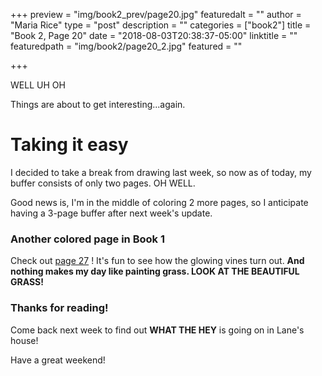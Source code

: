 +++
preview = "img/book2_prev/page20.jpg"
featuredalt = ""
author = "Maria Rice"
type = "post"
description = ""
categories = ["book2"]
title = "Book 2, Page 20"
date = "2018-08-03T20:38:37-05:00"
linktitle = ""
featuredpath = "img/book2/page20_2.jpg"
featured = ""

+++

WELL UH OH

Things are about to get interesting...again.

# Taking it easy

I decided to take a break from drawing last week, so
now as of today, my buffer consists of only two pages. 
OH WELL.

Good news is, I'm in the middle of coloring 2 more pages, 
so I anticipate having a 3-page buffer after next week's 
update. 

### Another colored page in Book 1

Check out [page 27](https://mcrice123.github.io/morphic/blog/book-1-page-27/)
! It's fun to see how the glowing vines turn out. **And 
nothing makes my day like painting grass. LOOK AT THE 
BEAUTIFUL GRASS!** 

### Thanks for reading!

Come back next week to find out **WHAT THE HEY** is going on 
in Lane's house! 

Have a great weekend!

